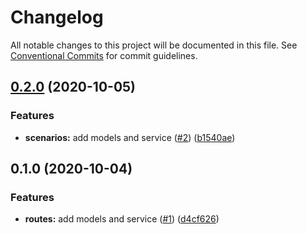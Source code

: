 # Changelog

All notable changes to this project will be documented in this file. See [Conventional Commits](https://www.conventionalcommits.org) for commit guidelines.

## [0.2.0](https://www.github.com/tnc1997/dart-train-simulator-client/compare/v0.1.0...v0.2.0) (2020-10-05)

### Features

* **scenarios:** add models and service ([#2](https://github.com/tnc1997/dart-train-simulator-client/issues/2)) ([b1540ae](https://github.com/tnc1997/dart-train-simulator-client/commit/b1540ae370dd11c816aa8f807a741eba3c028af8))

## 0.1.0 (2020-10-04)

### Features

* **routes:** add models and service ([#1](https://github.com/tnc1997/dart-train-simulator-client/issues/1)) ([d4cf626](https://github.com/tnc1997/dart-train-simulator-client/commit/d4cf62633ae84a4e458397c04f08d6017ae9c433))
